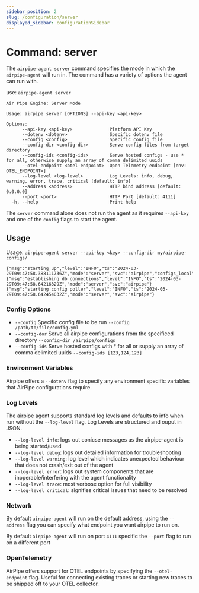 ```yaml
---
sidebar_position: 2
slug: /configuration/server
displayed_sidebar: configurationSidebar
---
```


# Command: server

The `airpipe-agent server` command specifies the mode in which the `airpipe-agent` will run in.
The command has a variety of options the agent can run with.

use: `airpipe-agent server`

```console
Air Pipe Engine: Server Mode

Usage: airpipe server [OPTIONS] --api-key <api-key>

Options:
      --api-key <api-key>              Platform API Key
      --dotenv <dotenv>                Specific dotenv file
      --config <config>                Specific config file
      --config-dir <config-dir>        Serve config files from target directory
      --config-ids <config-ids>        Serve hosted configs - use * for all, otherwise supply an array of comma delimited uuids
      --otel-endpoint <otel-endpoint>  Open Telemetry endpoint [env: OTEL_ENDPOINT=]
      --log-level <log-level>          Log Levels: info, debug, warning, error, trace, critical [default: info]
      --address <address>              HTTP bind address [default: 0.0.0.0]
      --port <port>                    HTTP Port [default: 4111]
  -h, --help                           Print help
```

The `server` command alone does not run the agent as it requires `--api-key` and one of the `config` flags to start the agent.

## Usage

Usage: `airpipe-agent server --api-key <key> --config-dir my/airpipe-configs/`

```console
{"msg":"starting up","level":"INFO","ts":"2024-03-29T09:47:58.388111736Z","mode":"server","svc":"airpipe","configs_local":1,"git_version":"4214b8a"}
{"msg":"establishing db connections","level":"INFO","ts":"2024-03-29T09:47:58.64216329Z","mode":"server","svc":"airpipe"}
{"msg":"starting config poller","level":"INFO","ts":"2024-03-29T09:47:58.642454032Z","mode":"server","svc":"airpipe"}
```

### Config Options

- `--config` Specific config file to be run `--config /path/to/file/config.yml`
- `--config-dor` Serve all airpipe configurations from the specificed directory `--config-dir /airpipe/configs`
- `--config-ids` Serve hosted configs with \* for all or supply an array of comma delimited uuids `--config-ids [123,124,123]`

### Environment Variables

Airpipe offers a `--dotenv` flag to specify any environment specific variables that AirPipe configurations require.

### Log Levels

The airpipe agent supports standard log levels and defaults to info when run without the `--log-level` flag. Log Levels are structured and ouput in JSON.

- `--log-level info`: logs out conicse messages as the airpipe-agent is being started/used
- `--log-level debug`: logs out detailed information for troubleshooting
- `--log-level warning`: log level which indicates unexpected behaviour that does not crash/exit out of the agent
- `--log-level error`: logs out system components that are inoperable/interfering with the agent functionality
- `--log-level trace`: most verbose option for full visibility
- `--log-level critical`: signifies critical issues that need to be resolved

### Network

By default `airpipe-agent` will run on the default address, using the `--address` flag you can specify what endpoint you want airpipe to run on.

By default `airpipe-agent` will run on port `4111` specific the `--port` flag to run on a different port

### OpenTelemetry

AirPipe offers support for OTEL endpoints by specifying the `--otel-endpoint` flag. Useful for connecting existing traces or starting new traces to be shipped off to your OTEL collector.

<!-- Add an example command/picture of OTEL collector -->
